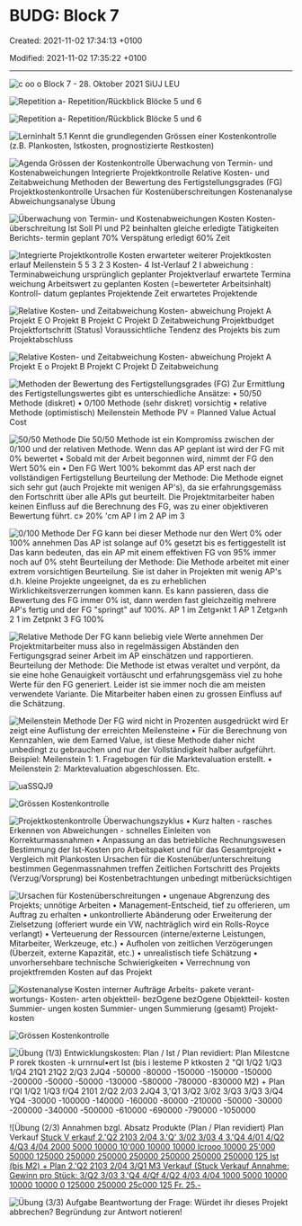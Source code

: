 # BUDG: Block 7

Created: 2021-11-02 17:34:13 +0100

Modified: 2021-11-02 17:35:22 +0100

---

![c oo o Block 7 - 28. Oktober 2021 SiUJ LEU ](../media/S1_04_BUDG_Budgetierung-BUDG--Block-7-image1.png)



![Repetition a- Repetition/Rückblick Blöcke 5 und 6 ](../media/S1_04_BUDG_Budgetierung-BUDG--Block-7-image2.png)



![Repetition a- Repetition/Rückblick Blöcke 5 und 6 ](../media/S1_04_BUDG_Budgetierung-BUDG--Block-7-image2.png)



![Lerninhalt 5.1 Kennt die grundlegenden Grössen einer Kostenkontrolle (z.B. Plankosten, Istkosten, prognostizierte Restkosten) ](../media/S1_04_BUDG_Budgetierung-BUDG--Block-7-image3.png)



![Agenda Grössen der Kostenkontrolle Überwachung von Termin- und Kostenabweichungen Integrierte Projektkontrolle Relative Kosten- und Zeitabweichung Methoden der Bewertung des Fertigstellungsgrades (FG) Projektkostenkontrolle Ursachen für Kostenüberschreitungen Kostenanalyse Abweichungsanalyse Übung ](../media/S1_04_BUDG_Budgetierung-BUDG--Block-7-image4.png)



![Überwachung von Termin- und Kostenabweichungen Kosten Kosten- überschreitung Ist Soll PI und P2 beinhalten gleiche erledigte Tätigkeiten Berichts- termin geplant 70% Verspätung erledigt 60% Zeit ](../media/S1_04_BUDG_Budgetierung-BUDG--Block-7-image5.png)



![Integrierte Projektkontrolle Kosten erwarteter weiterer Projektkosten erlauf Meilenstein 5 5 3 2 3 Kosten- 4 Ist-Verlauf 2 I abweichung : Terminabweichung ursprünglich geplanter Projektverlauf erwartete Termina weichung Arbeitswert zu geplanten Kosten (=bewerteter Arbeitsinhalt) Kontroll- datum geplantes Projektende Zeit erwartetes Projektende ](../media/S1_04_BUDG_Budgetierung-BUDG--Block-7-image6.png)



![Relative Kosten- und Zeitabweichung Kosten- abweichung Projekt A Projekt E O Projekt B Projekt C Projekt D Zeitabweichung Projektbudget Projektfortschritt (Status) Voraussichtliche Tendenz des Projekts bis zum Projektabschluss ](../media/S1_04_BUDG_Budgetierung-BUDG--Block-7-image7.png)



![Relative Kosten- und Zeitabweichung Kosten- abweichung Projekt A Projekt E o Projekt B Projekt C Projekt D Zeitabweichung ](../media/S1_04_BUDG_Budgetierung-BUDG--Block-7-image8.png)



![Methoden der Bewertung des Fertigstellungsgrades (FG) Zur Ermittlung des Fertigstellungswertes gibt es unterschiedliche Ansätze: • 50/50 Methode (diskret) • 0/100 Methode (sehr diskret) vorsichtig • relative Methode (optimistisch) Meilenstein Methode PV = Planned Value Actual Cost ](../media/S1_04_BUDG_Budgetierung-BUDG--Block-7-image9.png)



![50/50 Methode Die 50/50 Methode ist ein Kompromiss zwischen der 0/100 und der relativen Methode. Wenn das AP geplant ist wird der FG mit 0% bewertet • Sobald mit der Arbeit begonnen wird, nimmt der FG den Wert 50% ein • Den FG Wert 100% bekommt das AP erst nach der vollständigen Fertigstellung Beurteilung der Methode: Die Methode eignet sich sehr gut (auch Projekte mit wenigen AP's), da sie erfahrungsgemäss den Fortschritt über alle APIs gut beurteilt. Die Projektmitarbeiter haben keinen Einfluss auf die Berechnung des FG, was zu einer objektiveren Bewertung führt. c» 20% 'cm AP I im 2 AP im 3 ](../media/S1_04_BUDG_Budgetierung-BUDG--Block-7-image10.png)



![0/100 Methode Der FG kann bei dieser Methode nur den Wert 0% oder 100% annehmen Das AP ist solange auf 0% gesetzt bis es fertiggestellt ist Das kann bedeuten, das ein AP mit einem effektiven FG von 95% immer noch auf 0% steht Beurteilung der Methode: Die Methode arbeitet mit einer extrem vorsichtigen Beurteilung. Sie ist daher in Projekten mit wenig AP's d.h. kleine Projekte ungeeignet, da es zu erheblichen Wirklichkeitsverzerrungen kommen kann. Es kann passieren, dass die Bewertung des FG immer 0% ist, dann werden fast gleichzeitig mehrere AP's fertig und der FG "springt" auf 100%. AP 1 im Zetg»nkt 1 AP 1 Zetg»nh 2 1 im Zetpnkt 3 FG 100% ](../media/S1_04_BUDG_Budgetierung-BUDG--Block-7-image11.png)



![Relative Methode Der FG kann beliebig viele Werte annehmen Der Projektmitarbeiter muss also in regelmässigen Abständen den Fertigungsgrad seiner Arbeit im AP einschätzen und rapportieren. Beurteilung der Methode: Die Methode ist etwas veraltet und verpönt, da sie eine hohe Genauigkeit vortäuscht und erfahrungsgemäss viel zu hohe Werte für den FG generiert. Leider ist sie immer noch die am meisten verwendete Variante. Die Mitarbeiter haben einen zu grossen Einfluss auf die Schätzung. ](../media/S1_04_BUDG_Budgetierung-BUDG--Block-7-image12.png)



![Meilenstein Methode Der FG wird nicht in Prozenten ausgedrückt wird Er zeigt eine Auflistung der erreichten Meilensteine • Für die Berechnung von Kennzahlen, wie dem Earned Value, ist diese Methode daher nicht unbedingt zu gebrauchen und nur der Vollständigkeit halber aufgeführt. Beispiel: Meilenstein 1: 1. Fragebogen für die Marktevaluation erstellt. • Meilenstein 2: Marktevaluation abgeschlossen. Etc. ](../media/S1_04_BUDG_Budgetierung-BUDG--Block-7-image13.png)



![uaSSQJ9 ](../media/S1_04_BUDG_Budgetierung-BUDG--Block-7-image14.png)



![Grössen Kostenkontrolle ](../media/S1_04_BUDG_Budgetierung-BUDG--Block-7-image15.png)



![Projektkostenkontrolle Überwachungszyklus • Kurz halten - rasches Erkennen von Abweichungen - schnelles Einleiten von Korrekturmassnahmen • Anpassung an das betriebliche Rechnungswesen Bestimmung der Ist-Kosten pro Arbeitspaket und für das Gesamtprojekt • Vergleich mit Plankosten Ursachen für die Kostenüber/unterschreitung bestimmen Gegenmassnahmen treffen Zeitlichen Fortschritt des Projekts (Verzug/Vorsprung) bei Kostenbetrachtungen unbedingt mitberücksichtigen ](../media/S1_04_BUDG_Budgetierung-BUDG--Block-7-image16.png)



![Ursachen für Kostenüberschreitungen • ungenaue Abgrenzung des Projekts; unnötige Arbeiten • Management-Entscheid, tief zu offerieren, um Auftrag zu erhalten • unkontrollierte Abänderung oder Erweiterung der Zielsetzung (offeriert wurde ein VW, nachträglich wird ein Rolls-Royce verlangt) • Verteuerung der Ressourcen (interne/externe Leistungen, Mitarbeiter, Werkzeuge, etc.) • Aufholen von zeitlichen Verzögerungen (Überzeit, externe Kapazität, etc.) • unrealistisch tiefe Schätzung • unvorhersehbare technische Schwierigkeiten • Verrechnung von projektfremden Kosten auf das Projekt ](../media/S1_04_BUDG_Budgetierung-BUDG--Block-7-image17.png)



![Kostenanalyse Kosten interner Aufträge Arbeits- pakete verant- wortungs- Kosten- arten objektteil- bezOgene bezOgene Objektteil- kosten Summier- ungen kosten Summier- ungen Summierung (gesamt) Projekt- kosten ](../media/S1_04_BUDG_Budgetierung-BUDG--Block-7-image18.png)



![Grössen Kostenkontrolle ](../media/S1_04_BUDG_Budgetierung-BUDG--Block-7-image19.png)



![Übung (1/3) Entwicklungskosten: Plan / Ist / Plan revidiert: Plan Milestcne P rorek tkosten -k urnrnul•ert Ist (bis i lesteme P ktkosten 2 "QI 1/Q2 1/Q3 1/Q4 21Q1 21Q2 2/Q3 2JQ4 -50000 -80000 -150000 -150000 -150000 -200000 -50000 -50000 -130000 -580000 -780000 -830000 M2) + Plan I'QI 1/Q2 1/Q3 f/Q4 2101 2/Q2 2/03 2JQ4 3,'Q1 3/Q2 3/02 3/Q3 3/Q3 3/Q4 YQ4 -30000 -100000 -140000 -160000 -80000 -210000 -50000 -30000 -200000 -340000 -500000 -610000 -690000 -790000 -1050000 ](../media/S1_04_BUDG_Budgetierung-BUDG--Block-7-image20.png)



![Übung (2/3) Annahmen bzgl. Absatz Produkte (Plan / Plan revidiert) Plan Verkauf [Stuck V erkauf 2.'Q2 2103 2/04 3.'Q' 3/02 3/03 4 3.'Q4 4/01 4/Q2 4/Q3 4/04 2000 5000 10000 10'000 10000 10000 Icrooo 10000 25'000 50000 125000 250000 250000 250000 250000 250000 250000 125 Ist (bis M2) + Plan 2.'Q2 2103 2/04 3/Q1 M3 Verkauf (Stuck Verkauf Annahme: Gewinn pro Stück: 3/Q2 3/03 3.'Q4 4/Qf 4/Q2 4/03 4/04 1000 5000 10000 10000 10000 0 125000 250000 25c000 125 Fr. 25.- ](../media/S1_04_BUDG_Budgetierung-BUDG--Block-7-image21.png)



![Übung (3/3) Aufgabe Beantwortung der Frage: Würdet ihr dieses Projekt abbrechen? Begründung zur Antwort notieren! ](../media/S1_04_BUDG_Budgetierung-BUDG--Block-7-image22.png)






















